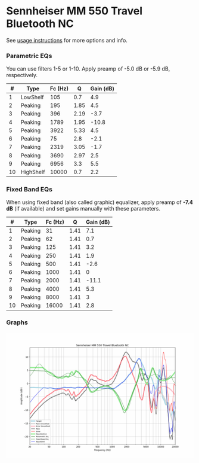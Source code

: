 # Sennheiser MM 550 Travel Bluetooth NC
See [usage instructions](https://github.com/jaakkopasanen/AutoEq#usage) for more options and info.

### Parametric EQs
You can use filters 1-5 or 1-10. Apply preamp of -5.0 dB or -5.9 dB, respectively.

|   # | Type      |   Fc (Hz) |    Q |   Gain (dB) |
|-----|-----------|-----------|------|-------------|
|   1 | LowShelf  |       105 | 0.7  |         4.9 |
|   2 | Peaking   |       195 | 1.85 |         4.5 |
|   3 | Peaking   |       396 | 2.19 |        -3.7 |
|   4 | Peaking   |      1789 | 1.95 |       -10.8 |
|   5 | Peaking   |      3922 | 5.33 |         4.5 |
|   6 | Peaking   |        75 | 2.8  |        -2.1 |
|   7 | Peaking   |      2319 | 3.05 |        -1.7 |
|   8 | Peaking   |      3690 | 2.97 |         2.5 |
|   9 | Peaking   |      6956 | 3.3  |         5.5 |
|  10 | HighShelf |     10000 | 0.7  |         2.2 |

### Fixed Band EQs
When using fixed band (also called graphic) equalizer, apply preamp of **-7.4 dB** (if available) and set gains manually with these parameters.

|   # | Type    |   Fc (Hz) |    Q |   Gain (dB) |
|-----|---------|-----------|------|-------------|
|   1 | Peaking |        31 | 1.41 |         7.1 |
|   2 | Peaking |        62 | 1.41 |         0.7 |
|   3 | Peaking |       125 | 1.41 |         3.2 |
|   4 | Peaking |       250 | 1.41 |         1.9 |
|   5 | Peaking |       500 | 1.41 |        -2.6 |
|   6 | Peaking |      1000 | 1.41 |         0   |
|   7 | Peaking |      2000 | 1.41 |       -11.1 |
|   8 | Peaking |      4000 | 1.41 |         5.3 |
|   9 | Peaking |      8000 | 1.41 |         3   |
|  10 | Peaking |     16000 | 1.41 |         2.8 |

### Graphs
![](./Sennheiser%20MM%20550%20Travel%20Bluetooth%20NC.png)
